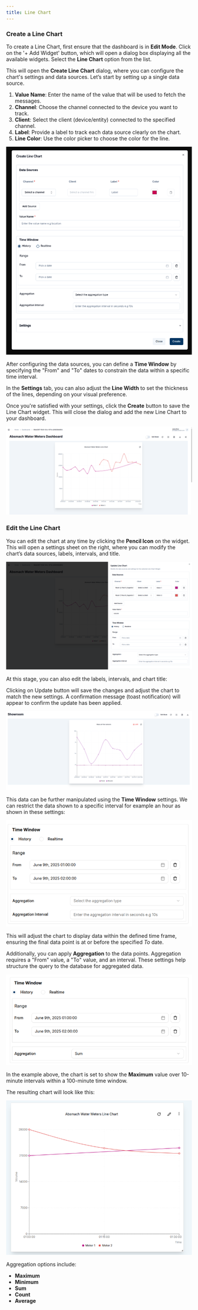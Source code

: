 ```yaml
---
title: Line Chart
---
```


### Create a Line Chart

To create a Line Chart, first ensure that the dashboard is in **Edit Mode**.
Click on the '+ Add Widget' button, which will open a dialog box displaying all the available widgets.
Select the **Line Chart** option from the list.

This will open the **Create Line Chart** dialog, where you can configure the chart's settings and data sources. Let’s start by setting up a single data source.

1. **Value Name**: Enter the name of the value that will be used to fetch the messages.
2. **Channel**: Choose the channel connected to the device you want to track.
3. **Client**: Select the client (device/entity) connected to the specified channel.
4. **Label**: Provide a label to track each data source clearly on the chart.
5. **Line Color**: Use the color picker to choose the color for the line.

![Line Chart data Source](../img/dashboards/single-data-linechart.png)

After configuring the data sources, you can define a **Time Window** by specifying the "From" and "To" dates to constrain the data within a specific time interval.

In the **Settings** tab, you can also adjust the **Line Width** to set the thickness of the lines, depending on your visual preference.

Once you're satisfied with your settings, click the **Create** button to save the Line Chart widget.
This will close the dialog and add the new Line Chart to your dashboard.

![LineChart Created](../img/dashboards/created-linechart.png)

### Edit the Line Chart

You can edit the chart at any time by clicking the **Pencil Icon** on the widget. This will open a settings sheet on the right, where you can modify the chart’s data sources, labels, intervals, and title.

![Adjusting Line Chart dataSources](../img/dashboards/edit-linechart-sheet.png)

At this stage, you can also edit the labels, intervals, and chart title:

Clicking on Update button will save the changes and adjust the chart to match the new settings.
A confirmation message (toast notification) will appear to confirm the update has been applied.

![Edited Line Chart](../img/dashboards/new-linechart.png)

This data can be further manipulated using the **Time Window** settings.
We can restrict the data shown to a specific interval for example an hour as shown in these settings:

![Edit time window](../img/dashboards/to-from-linechart.png)

This will adjust the chart to display data within the defined time frame, ensuring the final data point is at or before the specified _To_ date.

Additionally, you can apply **Aggregation** to the data points. Aggregation requires a "From" value, a "To" value, and an interval. These settings help structure the query to the database for aggregated data.

![Aggregation Line Chart](../img/dashboards/aggregation-linechart-settings.png)

In the example above, the chart is set to show the **Maximum** value over 10-minute intervals within a 100-minute time window.

The resulting chart will look like this:

![Maximum Aggregates Line Charts](../img/dashboards/max-linechart.png)

Aggregation options include:

- **Maximum**
- **Minimum**
- **Sum**
- **Count**
- **Average**
